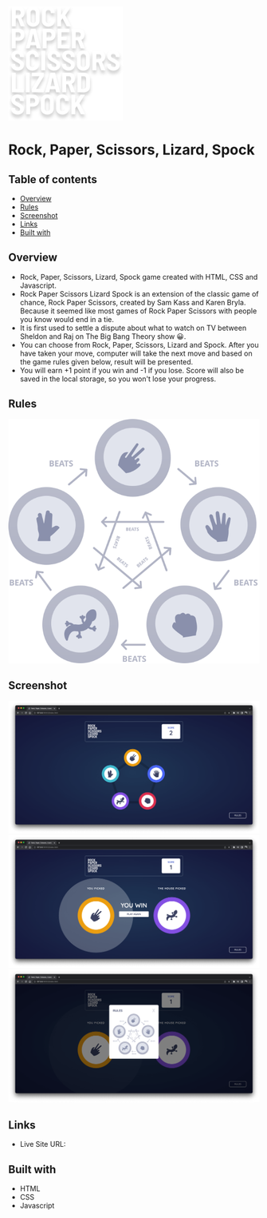 ![](./images/logo-bonus.svg)

# Rock, Paper, Scissors, Lizard, Spock

## Table of contents

- [Overview](#overview)
- [Rules](#rules)
- [Screenshot](#screenshot)
- [Links](#links)
- [Built with](#Built-with)

## Overview

- Rock, Paper, Scissors, Lizard, Spock game created with HTML, CSS and Javascript.
- Rock Paper Scissors Lizard Spock is an extension of the classic game of chance, Rock Paper Scissors, created by Sam Kass and Karen Bryla. Because it seemed like most games of Rock Paper Scissors with people you know would end in a tie.
- It is first used to settle a dispute about what to watch on TV between Sheldon and Raj on The Big Bang Theory show 😀.
- You can choose from Rock, Paper, Scissors, Lizard and Spock. After you have taken your move, computer will take the next move and based on the game rules given below, result will be presented.
- You will earn +1 point if you win and -1 if you lose. Score will also be saved in the local storage, so you won't lose your progress.

## Rules

![](./images/image-rules-bonus.svg)

## Screenshot

![](./images/preview_1.png)
![](./images/preview_2.png)
![](./images/preview_3.png)

## Links

- Live Site URL: []()

## Built with

- HTML
- CSS
- Javascript
